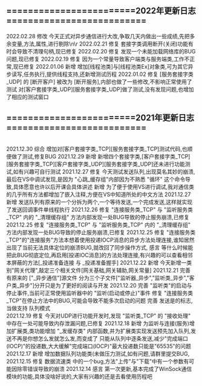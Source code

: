 ## ========================2022年更新日志==========================

2022.02.28  修改 今天正式对异步通信进行大改,争取几天内做出一些成绩,先把多余变量,方法,属性,进行剔除\n\r
2022.02.21  修复 套接字类调用断开(关闭)功能有时会导致不清理句柄,现已修复
2022.02.20  修复 发现一个未能加载网络库的BUG问题,现已修复
2022.02.19  修复 因为一个常量导致客户端类与服务端类,工作不正常,现已修复
2022.01.06  新增 增加\[线程池类]与\[线程池类Ex]对象类,可为其它异步读写,任务执行,提供线程支持,还新增测试历程
2022.01.02  修复 \[服务套接字类_UDP] 的 \[断开客户] 被改为 \[断开服务],内部也做了一些修改,不影响正常使用了
            测试 对\[客户套接字类_UDP]\[服务套接字类_UDP]做了测试,没有发现问题,也增加了相应的测试窗口
            
## ========================2021年更新日志==========================
###### 
2021.12.30  综合 增加对\[客户套接字类_TCP]\[服务套接字类_TCP]测试代码,也顺便做了测试,修复BUG 
2021.12.29  新增 新增四个套接字类,\[客户套接字类_TCP]\[服务套接字类_TCP]\[客户套接字类_UDP]\[服务套接字类_UDP]还未进行功能测试,如有兴趣可自行测试 
2021.12.27  修复 今天测试发送队列,出现莫名其妙的崩溃,最后在VS中调试发现,是因为 "心跳_缓存组"内部因为不熟悉 "循环" 这个命令导致,具体愿意也许以后开课会具体讲述 
            新增 为了便于使用VS进行调试,我对通信类的几乎所有方法都增加了嵌入注释,方便在VS中知道所处的中文方法 
2021.12.27  新增 发送队列有原来的一个分拆为两个,一个等待发送,一个完成发送,这样就实现了发送回调事件单线程执行 
2021.12.26  修复 "连接服务类_TCP" 与 "监听服务类_TCP" 内的 "\_清理缓存组" 方法内部发现一处BUG导致的停止服务崩溃,已修复 
2021.12.25  修复  "连接服务类_TCP" 与 "监听服务类_TCP" 内的 "\_清理缓存组" 方法内部发现一处BUG导致的停止服务崩溃,已修复 
2021.12.25  修复 "连接服务类_TCP"的"连接服务"方法本想着使用投递IOCP消息的异步方法处理连接,谁知居然出现了当前无法具体定位的崩溃BUG,就改回了同步操作方式, 
            感言 等什么时候能把此BUG彻底定位,再启用[投递IOC消息]的方法处理连接,有兴趣的可以查看相邻本屏蔽的方法[\_投递准备连接 与 \_投递准备握手] 
2021.12.22  新增 今天新增一类别"网关代理",敲定三个相关文件[网关基础,网关辅助,网关常量] 
2021.12.21  完善 有原来的 ["\_异步通信"]源文件 分为三个子文件["监听器_异步","监听类_异步","客户类_异步"]分开只是为了更好的阅读与开发 
2021.12.20  完善 "监听类"的启动与停止事件,当前可正常使用监听器中的 "监听(启动或停止)"事件 
            修复 "连接服务类_TCP"在停止方法中的BUG,可能会导致不能多次启动的问题 
            完善 发送是的标志,当做支持 队列模式  
2021.12.19  修复 今天对UDP进行功能开发时,发现 "监听类_TCP" 的 "接收处理" 中存在一处可能导致内存泄漏问题,已修复 
2021.12.18  新增 为监听与连接(服务)增加扩展类,类功能增加 "\_发缓存类" 内部函数,并为扩展类实现发送预先加入队列,发送不再是你想怎么发就怎么发,而变成了 
		 只能从队列中逐条发送,减少"完成端口(IOCP)"的投递数,大大缓解"完成端口(IOCP)"最大投递数只能是"65535"的问题              
2021.12.17  新增 增加数据队列功能类(未做压力测试,如有问题,请群里提交BUG, 
2021.12.15  修复 数据流速类 中的一个bug,方法"上传"与"下载"中有一个参数有可能因除零错误导致的崩溃 
2021.12.14  感言 第一次更新,基本完成了WinSock通信模块的功能,具体没啥好说的,大家有兴趣的还是去看使用历程吧 
